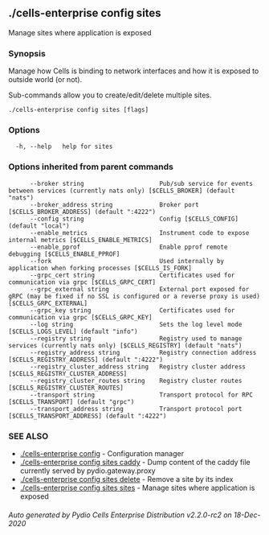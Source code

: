 ## ./cells-enterprise config sites

Manage sites where application is exposed

### Synopsis


Manage how Cells is binding to network interfaces and how it is exposed to outside world (or not).

Sub-commands allow you to create/edit/delete multiple sites.


```
./cells-enterprise config sites [flags]
```

### Options

```
  -h, --help   help for sites
```

### Options inherited from parent commands

```
      --broker string                     Pub/sub service for events between services (currently nats only) [$CELLS_BROKER] (default "nats")
      --broker_address string             Broker port [$CELLS_BROKER_ADDRESS] (default ":4222")
      --config string                     Config [$CELLS_CONFIG] (default "local")
      --enable_metrics                    Instrument code to expose internal metrics [$CELLS_ENABLE_METRICS]
      --enable_pprof                      Enable pprof remote debugging [$CELLS_ENABLE_PPROF]
      --fork                              Used internally by application when forking processes [$CELLS_IS_FORK]
      --grpc_cert string                  Certificates used for communication via grpc [$CELLS_GRPC_CERT]
      --grpc_external string              External port exposed for gRPC (may be fixed if no SSL is configured or a reverse proxy is used) [$CELLS_GRPC_EXTERNAL]
      --grpc_key string                   Certificates used for communication via grpc [$CELLS_GRPC_KEY]
      --log string                        Sets the log level mode [$CELLS_LOGS_LEVEL] (default "info")
      --registry string                   Registry used to manage services (currently nats only) [$CELLS_REGISTRY] (default "nats")
      --registry_address string           Registry connection address [$CELLS_REGISTRY_ADDRESS] (default ":4222")
      --registry_cluster_address string   Registry cluster address [$CELLS_REGISTRY_CLUSTER_ADDRESS]
      --registry_cluster_routes string    Registry cluster routes [$CELLS_REGISTRY_CLUSTER_ROUTES]
      --transport string                  Transport protocol for RPC [$CELLS_TRANSPORT] (default "grpc")
      --transport_address string          Transport protocol port [$CELLS_TRANSPORT_ADDRESS] (default ":4222")
```

### SEE ALSO

* [./cells-enterprise config](./cells-enterprise-config)	 - Configuration manager
* [./cells-enterprise config sites caddy](./cells-enterprise-config-sites-caddy)	 - Dump content of the caddy file currently served by pydio.gateway.proxy
* [./cells-enterprise config sites delete](./cells-enterprise-config-sites-delete)	 - Remove a site by its index
* [./cells-enterprise config sites sites](./cells-enterprise-config-sites-sites)	 - Manage sites where application is exposed

###### Auto generated by Pydio Cells Enterprise Distribution v2.2.0-rc2 on 18-Dec-2020
